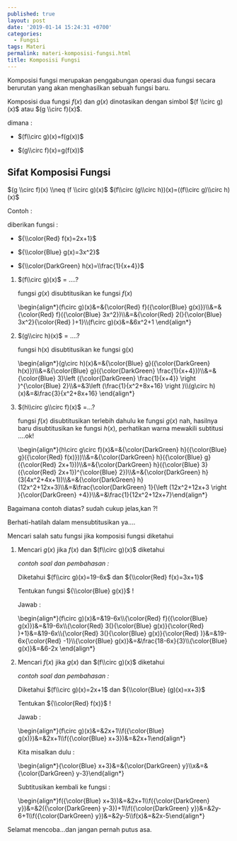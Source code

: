 ```yaml
---
published: true
layout: post
date: '2019-01-14 15:24:31 +0700'
categories:
  - Fungsi
tags: Materi
permalink: materi-komposisi-fungsi.html
title: Komposisi Fungsi
---
```

Komposisi fungsi merupakan penggabungan operasi dua fungsi secara berurutan yang akan menghasilkan sebuah fungsi baru.

Komposisi dua fungsi $f(x)$ dan $g(x)$ dinotasikan dengan simbol $(f \\circ g)(x)$ atau $(g \\circ f)(x)$.

dimana :

*   $(f\\circ g)(x)=f(g(x))$
    
*   $(g\\circ f)(x)=g(f(x))$
    

Sifat Komposisi Fungsi
----------------------

$(g \\circ f)(x) \\neq (f \\circ g)(x)$ $(f\\circ (g\\circ h))(x)=((f\\circ g)\\circ h)(x)$

Contoh :

diberikan fungsi :

*   ${\\color{Red} f(x)=2x+1}$
    
*   ${\\color{Blue} g(x)=3x^2}$
    
*   ${\\color{DarkGreen} h(x)=\\frac{1}{x+4}}$
    

1.  $(f\\circ g)(x)$ = ….?
    
    fungsi $g(x)$ disubtitusikan ke fungsi $f(x)$
    
    \\begin{align\*}(f\\circ g)(x)&=&{\\color{Red} f}({\\color{Blue} g(x)})\\\\&=&{\\color{Red} f}({\\color{Blue} 3x^2})\\\\&=&{\\color{Red} 2(}{\\color{Blue} 3x^2}{\\color{Red} )+1}\\\\(f\\circ g)(x)&=&6x^2+1 \\end{align\*}
    
2.  $(g\\circ h)(x)$ = ….?
    
    fungsi h(x) disubtitusikan ke fungsi g(x)
    
    \\begin{align\*}(g\\circ h)(x)&=&{\\color{Blue} g}({\\color{DarkGreen} h(x)})\\\\&=&{\\color{Blue} g}({\\color{DarkGreen} \\frac{1}{x+4}})\\\\&=&{\\color{Blue} 3}\\left ({\\color{DarkGreen} \\frac{1}{x+4}} \\right )^{\\color{Blue} 2}\\\\&=&3\\left (\\frac{1}{x^2+8x+16} \\right )\\\\(g\\circ h)(x)&=&\\frac{3}{x^2+8x+16} \\end{align\*}
    
3.  $(h\\circ g\\circ f)(x)$ =…?
    
    fungsi $f(x)$ disubtitusikan terlebih dahulu ke fungsi $g(x)$ nah, hasilnya baru disubtitusikan ke fungsi $h(x)$, perhatikan warna mewakili subtitusi ….ok!
    
    \\begin{align\*}(h\\circ g\\circ f)(x)&=&{\\color{DarkGreen} h}({\\color{Blue} g}({\\color{Red} f(x)}))\\\\&=&{\\color{DarkGreen} h}({\\color{Blue} g}({\\color{Red} 2x+1}))\\\\&=&{\\color{DarkGreen} h}({\\color{Blue} 3}({\\color{Red} 2x+1})^{\\color{Blue} 2})\\\\&=&{\\color{DarkGreen} h}(3(4x^2+4x+1))\\\\&=&{\\color{DarkGreen} h}(12x^2+12x+3)\\\\&=&\\frac{\\color{DarkGreen} 1}{\\left (12x^2+12x+3 \\right ){\\color{DarkGreen} +4}}\\\\&=&\\frac{1}{12x^2+12x+7}\\end{align\*}
    

Bagaimana contoh diatas? sudah cukup jelas,kan ?!

Berhati-hatilah dalam mensubtitusikan ya….

Mencari salah satu fungsi jika komposisi fungsi diketahui

1.  Mencari $g(x)$ jika $f(x)$ dan $(f\\circ g)(x)$ diketahui
    
    _contoh soal dan pembahasan :_
    
    Diketahui $(f\\circ g)(x)=19-6x$ dan ${\\color{Red} f(x)=3x+1}$
    
    Tentukan fungsi ${\\color{Blue} g(x)}$ !
    
    Jawab :
    
    \\begin{align\*}(f\\circ g)(x)&=&19-6x\\\\{\\color{Red} f}({\\color{Blue} g(x)})&=&19-6x\\\\{\\color{Red} 3(}{\\color{Blue} g(x)}{\\color{Red} )+1}&=&19-6x\\\\{\\color{Red} 3(}{\\color{Blue} g(x)}{\\color{Red} )}&=&19-6x{\\color{Red} -1}\\\\{\\color{Blue} g(x)}&=&\\frac{18-6x}{3}\\\\{\\color{Blue} g(x)}&=&6-2x \\end{align\*}
    
2.  Mencari $f(x)$ jika $g(x)$ dan $(f\\circ g)(x)$ diketahui
    
    _contoh soal dan pembahasan :_
    
    Diketahui $(f\\circ g)(x)=2x+1$ dan ${\\color{Blue} (g)(x)=x+3}$
    
    Tentukan ${\\color{Red} f(x)}$ !
    
    Jawab :
    
    \\begin{align\*}(f\\circ g)(x)&=&2x+1\\\\f({\\color{Blue} g(x)})&=&2x+1\\\\f({\\color{Blue} x+3})&=&2x+1\\end{align\*}
    
    Kita misalkan dulu :
    
    \\begin{align\*}{\\color{Blue} x+3}&=&{\\color{DarkGreen} y}\\\\x&=&{\\color{DarkGreen} y-3}\\end{align\*}
    
    Subtitusikan kembali ke fungsi :
    
    \\begin{align\*}f({\\color{Blue} x+3})&=&2x+1\\\\f({\\color{DarkGreen} y})&=&2({\\color{DarkGreen} y-3})+1\\\\f({\\color{DarkGreen} y})&=&2y-6+1\\\\f({\\color{DarkGreen} y})&=&2y-5\\\\f(x)&=&2x-5\\end{align\*}
    

Selamat mencoba…dan jangan pernah putus asa.
